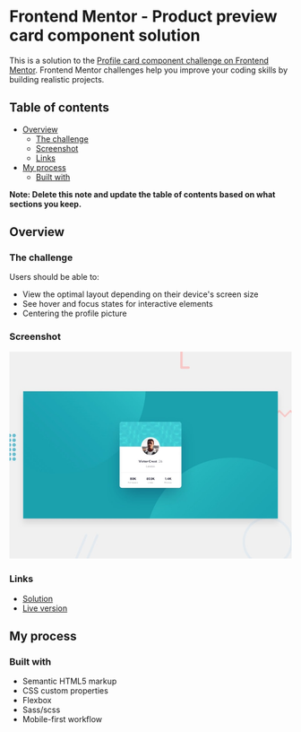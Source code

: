 # Frontend Mentor - Product preview card component solution

This is a solution to the [Profile card component challenge on Frontend Mentor](https://www.frontendmentor.io/challenges/3column-preview-card-component-pH92eAR2-). Frontend Mentor challenges help you improve your coding skills by building realistic projects.

## Table of contents

- [Overview](#overview)
  - [The challenge](#the-challenge)
  - [Screenshot](#screenshot)
  - [Links](#links)
- [My process](#my-process)
  - [Built with](#built-with)

**Note: Delete this note and update the table of contents based on what sections you keep.**

## Overview

### The challenge

Users should be able to:

- View the optimal layout depending on their device's screen size
- See hover and focus states for interactive elements
- Centering the profile picture

### Screenshot

![screenshot of my solution](./design/desktop-preview.jpg)

### Links

- [Solution](https://github.com/mahdipratama/profile-card-component-main)
- [Live version](https://sage-quokka-ab43ef.netlify.app/)

## My process

### Built with

- Semantic HTML5 markup
- CSS custom properties
- Flexbox
- Sass/scss
- Mobile-first workflow
